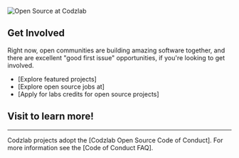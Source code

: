 ![Open Source at Codzlab](https://github.com/codzlab/.github/blob/main/Img/banner.png)

## Get Involved

Right now, open communities are building amazing software together, and there are excellent "good first issue" opportunities, if you're looking to get involved.

* [Explore featured projects]
* [Explore open source jobs at]
* [Apply for labs credits for open source projects]

Visit to learn more!
----

----

Codzlab projects adopt the [Codzlab Open Source Code of Conduct]. For more information see the [Code of Conduct FAQ].
